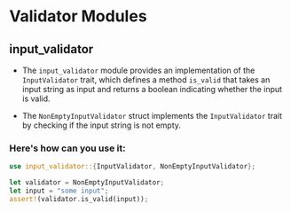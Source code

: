 # Validator Modules
## input_validator
- The `input_validator` module provides an implementation of the `InputValidator` trait, which defines a method `is_valid` that takes an input string as input and returns a boolean indicating whether the input is valid.

- The `NonEmptyInputValidator` struct implements the `InputValidator` trait by checking if the input string is not empty.

### Here's how can you use it:
```rust
use input_validator::{InputValidator, NonEmptyInputValidator};

let validator = NonEmptyInputValidator;
let input = "some input";
assert!(validator.is_valid(input));
```